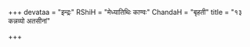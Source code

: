 +++
devataa = "इन्द्रः"
RShiH = "मेध्यातिथिः काण्वः"
ChandaH = "बृहती"
title = "१३ कन्नव्यो अतसीनां"

+++
